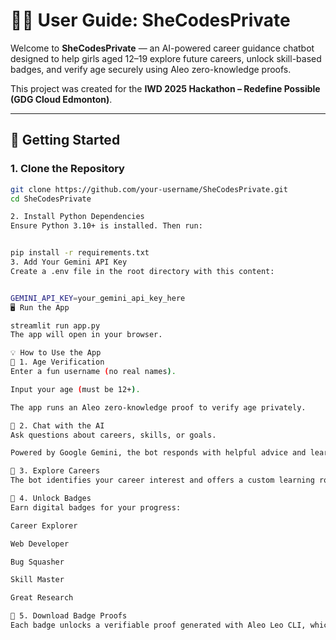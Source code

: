 # 🧑‍💻 User Guide: SheCodesPrivate

Welcome to **SheCodesPrivate** — an AI-powered career guidance chatbot designed to help girls aged 12–19 explore future careers, unlock skill-based badges, and verify age securely using Aleo zero-knowledge proofs.

This project was created for the **IWD 2025 Hackathon – Redefine Possible (GDG Cloud Edmonton)**.

---

## 🚀 Getting Started

### 1. Clone the Repository

```bash
git clone https://github.com/your-username/SheCodesPrivate.git
cd SheCodesPrivate

2. Install Python Dependencies
Ensure Python 3.10+ is installed. Then run:


pip install -r requirements.txt
3. Add Your Gemini API Key
Create a .env file in the root directory with this content:


GEMINI_API_KEY=your_gemini_api_key_here
🖥️ Run the App

streamlit run app.py
The app will open in your browser.

💡 How to Use the App
🔐 1. Age Verification
Enter a fun username (no real names).

Input your age (must be 12+).

The app runs an Aleo zero-knowledge proof to verify age privately.

💬 2. Chat with the AI
Ask questions about careers, skills, or goals.

Powered by Google Gemini, the bot responds with helpful advice and learning paths.

🧭 3. Explore Careers
The bot identifies your career interest and offers a custom learning roadmap.

🏅 4. Unlock Badges
Earn digital badges for your progress:

Career Explorer

Web Developer

Bug Squasher

Skill Master

Great Research

🔐 5. Download Badge Proofs
Each badge unlocks a verifiable proof generated with Aleo Leo CLI, which you can download as a secure certificate of your achievement.

